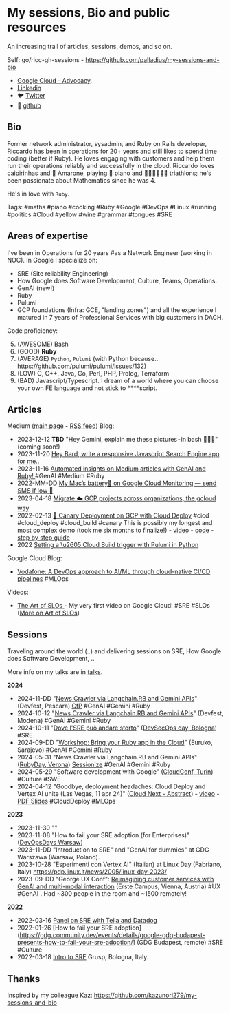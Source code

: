 # My sessions, Bio and public resources

An increasing trail of articles, sessions, demos, and so on.

Self: go/ricc-gh-sessions - https://github.com/palladius/my-sessions-and-bio

* [Google Cloud - Advocacy](https://cloud.google.com/developers/advocates/riccardo-carlesso).
* [Linkedin](https://www.linkedin.com/in/riccardocarlesso/)
* 🐦 [Twitter](https://twitter.com/palladius)
* 🐙 [github](https://github.com/palladius)

## Bio

Former network administrator, sysadmin, and Ruby on Rails developer, Riccardo has been in operations for 20+ years and
still likes to spend time coding (better if Ruby). He loves engaging with customers and help them run their operations
reliably and successfully in the cloud. Riccardo loves caipirinhas and 🍷 Amarone, playing 🎹 piano and 🏊🏻🚴🏿🏃‍♀️
triathlons; he's been passionate about Mathematics since he was 4.

He's in love with `Ruby`.

Tags: #maths #piano #cooking #Ruby #Google #DevOps #Linux #running #politics #Cloud #yellow #wine #grammar #tongues #SRE

## Areas of expertise

I've been in Operations for 20 years #as a Network Engineer (working in NOC).
In Google I specialize on:

* SRE (Site reliability Engineering)
* How Google does Software Development, Culture, Teams, Operations.
* GenAI (new!)
* Ruby
* Pulumi
* GCP foundations (Infra: GCE, "landing zones") and all the experience I matured in 7 years of Professional Services with big customers in DACH.

Code proficiency:

5. (AWESOME) Bash
4. (GOOD) **Ruby**
3. (AVERAGE) `Python`, `Pulumi` (with Python because.. https://github.com/pulumi/pulumi/issues/132)
2. (LOW) C, C++, Java, Go, Perl, PHP, Prolog, Terraform
1. (BAD) Javascript/Typescript. I dream of a world where you can choose your own FE language and not stick to ****script.

## Articles

Medium ([main page](https://medium.com/@palladiusbonton/) - [RSS feed](https://medium.com/feed/@palladiusbonton)) Blog:

* 2023-12-12 **TBD** "Hey Gemini, explain me these pictures - in bash 🧑🏽‍💻" (coming soon!)
* 2023-11-20 [Hey Bard, write a responsive Javascript Search Engine app for me..](https://medium.com/@palladiusbonton/hey-bard-write-a-responsive-javascript-search-engine-app-for-me-b2585e55385e)
* 2023-11-16 [Automated insights on Medium articles with GenAI and Ruby!
](https://blog.devops.dev/parse-medium-articles-with-genai-and-add-some-fun-02fe9d30475a) #GenAI #Medium #Ruby
* 2022-MM-DD [My Mac’s battery🔋 on Google Cloud Monitoring — send SMS if low 🪫](https://medium.com/google-cloud/my-macs-battery-on-google-cloud-monitoring-with-sms-if-its-low-a1ccd70485fe?source=rss-b5293b96912f------2)
* 2023-04-18 [Migrate ☁️ GCP projects across organizations, the gcloud way](https://medium.com/google-cloud/how-to-migrate-projects-across-organizations-c7e254ab90af?source=rss-b5293b96912f------2)
* 2022-02-13 [🐤 Canary Deployment on GCP with Cloud Deploy](https://medium.com/google-cloud/draft-canarying-on-gcp-with-cloud-deploy-91b3e4d0ee9a) #cicd #cloud_deploy #cloud_build #canary This is possibly my longest and most complex demo (took me six months to finalize!) - [video](https://www.youtube.com/watch?v=0GfV5iMGG64) - [code](https://github.com/palladius/clouddeploy-platinum-path) - [step by step guide](https://github.com/palladius/clouddeploy-platinum-path/blob/main/step-by-step-guide.md)
* 2022  [Setting a \u2605 Cloud Build trigger with Pulumi in  Python](https://medium.com/google-cloud/setting-cloudbuild-with-pulumi-in-python-330e8b54b2cf)


Google Cloud Blog:

* [Vodafone: A DevOps approach to AI/ML through cloud-native CI/CD pipelines](https://cloud.google.com/blog/products/devops-sre/how-vodafone-uses-cicd-to-speed-up-ml-pipelines) #MLOps

Videos:

* [The Art of SLOs ](https://www.youtube.com/watch?v=E3ReKuJ8ewA) - My very first video on Google Cloud! #SRE #SLOs ([More on Art of SLOs](https://sre.google/resources/practices-and-processes/art-of-slos/))


## Sessions

Traveling around the world (..) and delivering sessions on SRE, How Google does Software Development, ..

More info on my talks are in [talks](talks.md).

**2024**

* 2024-11-DD "[News Crawler via Langchain.RB and Gemini APIs](https://sessionize.com/app/speaker/session/739236)" (Devfest, Pescara) [CfP](https://sessionize.com/devfest-pescara-2024/) #GenAI #Gemini #Ruby
* 2024-10-12 "[News Crawler via Langchain.RB and Gemini APIs](https://sessionize.com/app/speaker/session/745608)" (Devfest, Modena) #GenAI #Gemini #Ruby
* 2024-10-11 "[Dove l'SRE può andare storto](https://www.devsecopsday.it/talks_speakers/)" ([DevSecOps day, Bologna](https://www.devsecopsday.it/talks_speakers/)) #SRE
* 2024-09-DD "[Workshop: Bring your Ruby app in the Cloud](https://2024.euruko.org/speakers/riccardo_carlesso)" (Euruko, Sarajevo) #GenAI #Gemini #Ruby
* 2024-05-31 "News Crawler via Langchain.RB and Gemini APIs" ([RubyDay, Verona](https://ti.to/grusp/rubyday-2024)) [Sessionize](https://sessionize.com/app/speaker/session/621013) #GenAI #Gemini #Ruby
* 2024-05-29 "Software development with Google" ([CloudConf, Turin](https://2024.cloudconf.it/index.html)) #Culture #SWE
* 2024-04-12 "Goodbye, deployment headaches: Cloud Deploy and Vertex AI unite (Las Vegas, 11 apr 24)" ([Cloud Next - Abstract](https://cloud.withgoogle.com/next?session=DEV302)) - [video](https://www.youtube.com/watch?v=_NlGk9Ao_oA) - [PDF Slides](https://assets.swoogo.com/uploads/3794522-661c3c8fe0cf9.pdf) #CloudDeploy #MLOps

**2023**

* 2023-11-30 ""
* 2023-11-08 "How to fail your SRE adoption (for Enterprises)" ([DevOpsDays Warsaw](https://devopsdays.pl/bio/#kontakt
))
* 2023-11-DD "Introduction to SRE" and "GenAI for dummies" at GDG Warszawa (Warsaw, Poland).
* 2023-10-28 "Esperimenti con Vertex AI" (Italian) at Linux Day (Fabriano, Italy) https://pdp.linux.it/news/2005/linux-day-2023/
* 2023-09-DD "George UX Conf": [Reimagining customer services with GenAI and multi-modal interaction](https://www.youtube.com/watch?v=WRNncVe5yJQ) (Erste Campus, Vienna, Austria) #UX #GenAI . Had ~300 people in the room and ~1500 remotely!

**2022**

* 2022-03-16 [Panel on SRE with Telia and Datadog](https://hopin.com/events/telia-company-google-cloud-datadog-sre-panel)
* 2022-01-26 [How to fail your SRE adoption](https://gdg.community.dev/events/details/google-gdg-budapest-presents-how-to-fail-your-sre-adoption/] (GDG Budapest, remote) #SRE #Culture
* 2022-03-18 [Intro to SRE](https://2022.incontrodevops.it/talks_speakers/index.html) Grusp, Bologna, Italy.

## Thanks

Inspired by my colleague Kaz: https://github.com/kazunori279/my-sessions-and-bio
